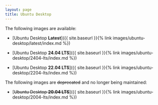 ```yaml
---
layout: page
title: Ubuntu Desktop
---
```


The following images are available:

- [Ubuntu Desktop **Latest**]({{ site.baseurl }}{% link images/ubuntu-desktop/latest/index.md %})

- [Ubuntu Desktop **24.04 LTS**]({{ site.baseurl }}{% link images/ubuntu-desktop/2404-lts/index.md %})
- [Ubuntu Desktop **22.04 LTS**]({{ site.baseurl }}{% link images/ubuntu-desktop/2204-lts/index.md %})

The following images are ~~deprecated~~ and no longer being maintained:

- [~~Ubuntu Desktop **20.04 LTS**~~]({{ site.baseurl }}{% link images/ubuntu-desktop/2004-lts/index.md %})
